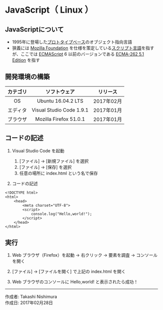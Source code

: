 # JavaScript（ Linux ）

## JavaScriptについて

* 1995年に登場した[プロトタイプベース](http://bit.ly/2l76Rew)のオブジェクト指向言語
* 狭義には [Mozilla Foundation](https://ja.wikipedia.org/wiki/Mozilla_Foundation) を仕様を策定している[スクリプト言語](http://bit.ly/2aNqaBR)を指すが、ここでは [ECMAScript](https://ja.wikipedia.org/wiki/ECMAScript)
 6 以前のバージョンである [ECMA-262 5.1 Edition](https://www.ecma-international.org/ecma-262/5.1/) を指す

## 開発環境の構築

|カテゴリ|ソフトウェア|リリース|
|:--:|:--:|:--:|
|OS|Ubuntu 16.04.2 LTS|2017年02月|
|エディタ|Visual Studio Code 1.9.1|2017年01月|
|ブラウザ|Mozilla Firefox 51.0.1|2017年01月|

## コードの記述

1. Visual Studio Code を起動
    1. [ファイル] → [新規ファイル] を選択
    1. [ファイル] → [保存] を選択
    1. 任意の場所に index.html という名で保存

1. コードの記述
```
<!DOCTYPE html>
<html>
    <head>
        <meta charset="UTF-8">
        <script>
            console.log("Hello,world!");
        </script>
    </head>
</html>
```

## 実行

1. Web ブラウザ（Firefox）を起動 → 右クリック → 要素を調査 → コンソール を開く

1. [ファイル] → [ファイルを開く] で上記の index.html を開く

1. Web ブラウザのコンソールに Hello,world! と表示されたら成功！

***
作成者: Takashi Nishimura  
作成日: 2017年02月28日